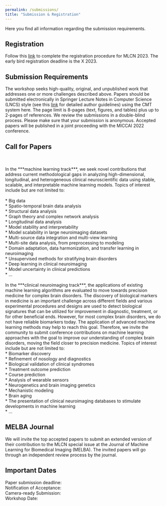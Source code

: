 ```yaml
---
permalink: /submissions/
title: "Submission & Registration"
---
```


Here you find all information regarding the submission requirements.


## Registration

Follow this [link]() to complete the registration procedure for MLCN 2023. The early bird registration deadline is the X 2023. 

## Submission Requirements

The workshop seeks high-quality, original, and unpublished work that addresses one or more challenges described above. Papers should be submitted electronically in Springer Lecture Notes in Computer Science (LNCS) style (see this [link]() for detailed author guidelines) using the CMT system here. The page limit is 8-pages (text, figures, and tables) plus up to 2-pages of references. We review the submissions in a double-blind process. Please make sure that your submission is anonymous. Accepted papers will be published in a joint proceeding with the MICCAI 2022 conference.

## Call for Papers 
<br>
<br>
In the ***machine learning track***, we seek novel contributions that address current methodological gaps in analyzing high-dimensional, longitudinal, and heterogeneous clinical neuroscientific data using stable, scalable, and interpretable machine learning models. Topics of interest include but are not limited to:
<br>
<br>
* Big data
<br>
* Spatio-temporal brain data analysis
<br>
* Structural data analysis
<br>
* Graph theory and complex network analysis
<br>
* Longitudinal data analysis
<br>
* Model stability and interpretability
<br>
* Model scalability in large neuroimaging datasets
<br>
* Multi-source data integration and multi-view learning
<br>
* Multi-site data analysis, from preprocessing to modeling
<br>
* Domain adaptation, data harmonization, and transfer learning in neuroimaging
<br>
* Unsupervised methods for stratifying brain disorders
<br>
* Deep learning in clinical neuroimaging
<br>
* Model uncertainty in clinical predictions
<br>
* …
<br>
<br>
In the ***clinical neuroimaging track***, the applications of existing machine learning algorithms are evaluated to move towards precision medicine for complex brain disorders. The discovery of biological markers in medicine is an important challenge across different fields and various experimental procedures and designs are used to detect biological signatures that can be utilized for improvement in diagnostic, treatment, or for other beneficial ends. However, for most complex brain disorders, we do not have reliable biomarkers today. The application of advanced machine learning methods may help to reach this goal. Therefore, we invite the community to submit conference contributions on machine learning approaches with the goal to improve our understanding of complex brain disorders, moving the field closer to precision medicine. Topics of interest include but are not limited to:
<br>
* Biomarker discovery 
<br>
* Refinement of nosology and diagnostics 
<br>
* Biological validation of clinical syndromes 
<br>
* Treatment outcome prediction 
<br>
* Course prediction 
<br>
* Analysis of wearable sensors
<br>
* Neurogenetics and brain imaging genetics
<br>
* Mechanistic modeling
<br>
* Brain aging
<br>
* The presentation of clinical neuroimaging databases to stimulate developments in machine learning
<br>
* …
<br>

## MELBA Journal 
We will invite the top accepted papers to submit an extended version of their contribution to the MLCN special issue at the Journal of Machine Learning for Biomedical Imaging (MELBA). The invited papers will go through an independent review process by the journal.

## Important Dates

Paper submission deadline:
<br>
Notification of Acceptance:
<br>
Camera-ready Submission: 
<br>
Workshop Date: 
<br>
